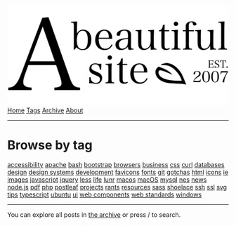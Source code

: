 <a href="../index.html" class="header-link"><img src="../images/logos/wordmark.svg" alt="A Beautiful Site" class="wordmark" /></a> <a href="../index.html" class="nav-item">Home</a> <a href="index.html" class="nav-item nav-item-active">Tags</a> <a href="../posts/index.html" class="nav-item">Archive</a> <a href="../about/index.html" class="nav-item">About</a>

------------------------------------------------------------------------

Browse by tag
=============

<a href="accessibility/index.html" class="post-tag post-tag-large">accessibility</a> <a href="apache/index.html" class="post-tag post-tag-large">apache</a> <a href="bash/index.html" class="post-tag post-tag-large">bash</a> <a href="bootstrap/index.html" class="post-tag post-tag-large">bootstrap</a> <a href="browsers/index.html" class="post-tag post-tag-large">browsers</a> <a href="business/index.html" class="post-tag post-tag-large">business</a> <a href="css/index.html" class="post-tag post-tag-large">css</a> <a href="curl/index.html" class="post-tag post-tag-large">curl</a> <a href="databases/index.html" class="post-tag post-tag-large">databases</a> <a href="design/index.html" class="post-tag post-tag-large">design</a> <a href="design%20systems/index.html" class="post-tag post-tag-large">design systems</a> <a href="development/index.html" class="post-tag post-tag-large">development</a> <a href="favicons/index.html" class="post-tag post-tag-large">favicons</a> <a href="fonts/index.html" class="post-tag post-tag-large">fonts</a> <a href="git/index.html" class="post-tag post-tag-large">git</a> <a href="gotchas/index.html" class="post-tag post-tag-large">gotchas</a> <a href="html/index.html" class="post-tag post-tag-large">html</a> <a href="icons/index.html" class="post-tag post-tag-large">icons</a> <a href="ie/index.html" class="post-tag post-tag-large">ie</a> <a href="images/index.html" class="post-tag post-tag-large">images</a> <a href="javascript/index.html" class="post-tag post-tag-large">javascript</a> <a href="jquery/index.html" class="post-tag post-tag-large">jquery</a> <a href="less/index.html" class="post-tag post-tag-large">less</a> <a href="life/index.html" class="post-tag post-tag-large">life</a> <a href="lunr/index.html" class="post-tag post-tag-large">lunr</a> <a href="macos/index.html" class="post-tag post-tag-large">macos</a> <a href="macOS/index-2.html" class="post-tag post-tag-large">macOS</a> <a href="mysql/index.html" class="post-tag post-tag-large">mysql</a> <a href="nes/index.html" class="post-tag post-tag-large">nes</a> <a href="news/index.html" class="post-tag post-tag-large">news</a> <a href="node.js/index.html" class="post-tag post-tag-large">node.js</a> <a href="pdf/index.html" class="post-tag post-tag-large">pdf</a> <a href="php/index.html" class="post-tag post-tag-large">php</a> <a href="postleaf/index.html" class="post-tag post-tag-large">postleaf</a> <a href="projects/index.html" class="post-tag post-tag-large">projects</a> <a href="rants/index.html" class="post-tag post-tag-large">rants</a> <a href="resources/index.html" class="post-tag post-tag-large">resources</a> <a href="sass/index.html" class="post-tag post-tag-large">sass</a> <a href="shoelace/index.html" class="post-tag post-tag-large">shoelace</a> <a href="ssh/index.html" class="post-tag post-tag-large">ssh</a> <a href="ssl/index.html" class="post-tag post-tag-large">ssl</a> <a href="svg/index.html" class="post-tag post-tag-large">svg</a> <a href="tips/index.html" class="post-tag post-tag-large">tips</a> <a href="typescript/index.html" class="post-tag post-tag-large">typescript</a> <a href="ubuntu/index.html" class="post-tag post-tag-large">ubuntu</a> <a href="ui/index.html" class="post-tag post-tag-large">ui</a> <a href="web%20components/index.html" class="post-tag post-tag-large">web components</a> <a href="web%20standards/index.html" class="post-tag post-tag-large">web standards</a> <a href="windows/index.html" class="post-tag post-tag-large">windows</a>

------------------------------------------------------------------------

You can explore all posts in [the archive](../index-2.html) or press / to search.

